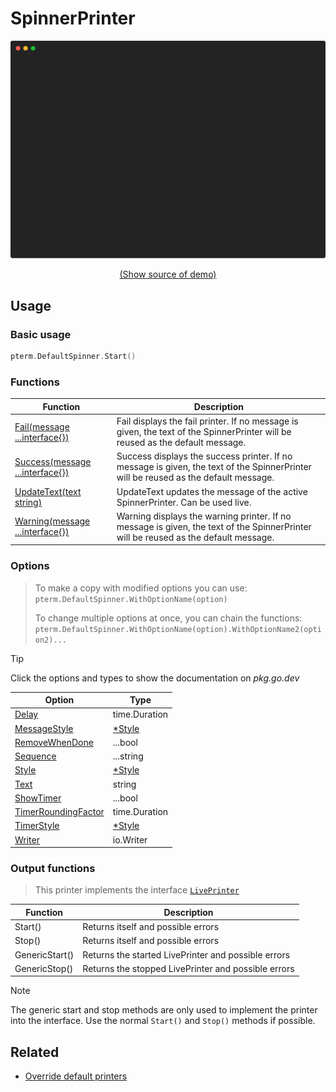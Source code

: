# SpinnerPrinter

<!--
Replace all of the following strings with the current printer.
     spinner Spinner SpinnerPrinter DefaultSpinner
-->

![SpinnerPrinter Example](https://raw.githubusercontent.com/pterm/pterm/master/_examples/spinner/animation.svg)

<p align="center"><a href="https://github.com/gozelle/pterm/blob/master/_examples/spinner/main.go" target="_blank">(Show source of demo)</a></p>

## Usage

### Basic usage

```go
pterm.DefaultSpinner.Start()
```

### Functions

| Function                                                                                               | Description                                                                                                                         |
| ------------------------------------------------------------------------------------------------------ | ----------------------------------------------------------------------------------------------------------------------------------- |
| [Fail(message ...interface{})](https://pkg.go.dev/github.com/gozelle/pterm#SpinnerPrinter.Fail)          | Fail displays the fail printer. If no message is given, the text of the SpinnerPrinter will be reused as the default message.       |
| [Success(message ...interface{})](https://pkg.go.dev/github.com/gozelle/pterm#SpinnerPrinter.Success)    | Success displays the success printer. If no message is given, the text of the SpinnerPrinter will be reused as the default message. |
| [UpdateText(text string)](https://pkg.go.dev/github.com/gozelle/pterm#SpinnerPrinter.UpdateText)         | UpdateText updates the message of the active SpinnerPrinter. Can be used live.                                                      |
| [Warning(message ...interface{})](https://pkg.go.dev/github.com/gozelle/pterm#SpinnerPrinter.UpdateText) | Warning displays the warning printer. If no message is given, the text of the SpinnerPrinter will be reused as the default message. |

### Options

> To make a copy with modified options you can use:
> `pterm.DefaultSpinner.WithOptionName(option)`
>
> To change multiple options at once, you can chain the functions:
> `pterm.DefaultSpinner.WithOptionName(option).WithOptionName2(option2)...`

> [!TIP]
> Click the options and types to show the documentation on _pkg.go.dev_

| Option                                                                                                  | Type                                                       |
| ------------------------------------------------------------------------------------------------------- | ---------------------------------------------------------- |
| [Delay](https://pkg.go.dev/github.com/gozelle/pterm#SpinnerPrinter.WithDelay)                             | time.Duration                                              |
| [MessageStyle](https://pkg.go.dev/github.com/gozelle/pterm#SpinnerPrinter.WithMessageStyle)               | [\*Style](https://pkg.go.dev/github.com/gozelle/pterm#Style) |
| [RemoveWhenDone](https://pkg.go.dev/github.com/gozelle/pterm#SpinnerPrinter.WithRemoveWhenDone)           | ...bool                                                    |
| [Sequence](https://pkg.go.dev/github.com/gozelle/pterm#SpinnerPrinter.WithSequence)                       | ...string                                                  |
| [Style](https://pkg.go.dev/github.com/gozelle/pterm#SpinnerPrinter.WithStyle)                             | [\*Style](https://pkg.go.dev/github.com/gozelle/pterm#Style) |
| [Text](https://pkg.go.dev/github.com/gozelle/pterm#SpinnerPrinter.WithText)                               | string                                                     |
| [ShowTimer](https://pkg.go.dev/github.com/gozelle/pterm#SpinnerPrinter.WithShowTimer)                     | ...bool                                                    |
| [TimerRoundingFactor](https://pkg.go.dev/github.com/gozelle/pterm#SpinnerPrinter.WithTimerRoundingFactor) | time.Duration                                              |
| [TimerStyle](https://pkg.go.dev/github.com/gozelle/pterm#SpinnerPrinter.WithTimerStyle)                   | [\*Style](https://pkg.go.dev/github.com/gozelle/pterm#Style) |
| [Writer](https://pkg.go.dev/github.com/gozelle/pterm#SpinnerPrinter.WithWriter)                           | io.Writer                                                  |

### Output functions

> This printer implements the interface [`LivePrinter`](https://github.com/gozelle/pterm/blob/master/interface_live_printer.go)

| Function       | Description                                         |
| -------------- | --------------------------------------------------- |
| Start()        | Returns itself and possible errors                  |
| Stop()         | Returns itself and possible errors                  |
| GenericStart() | Returns the started LivePrinter and possible errors |
| GenericStop()  | Returns the stopped LivePrinter and possible errors |

> [!NOTE]
> The generic start and stop methods are only used to implement the printer into the interface.
> Use the normal `Start()` and `Stop()` methods if possible.

## Related

- [Override default printers](docs/customizing/override-default-printer.md)
